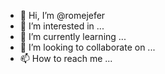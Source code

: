 - 👋 Hi, I’m @romejefer
- 👀 I’m interested in ...
- 🌱 I’m currently learning ...
- 💞️ I’m looking to collaborate on ...
- 📫 How to reach me ...

<!---
romejefer/romejefer is a ✨ special ✨ repository because its `README.md` (this file) appears on your GitHub profile.
You can click the Preview link to take a look at your changes.
--->
